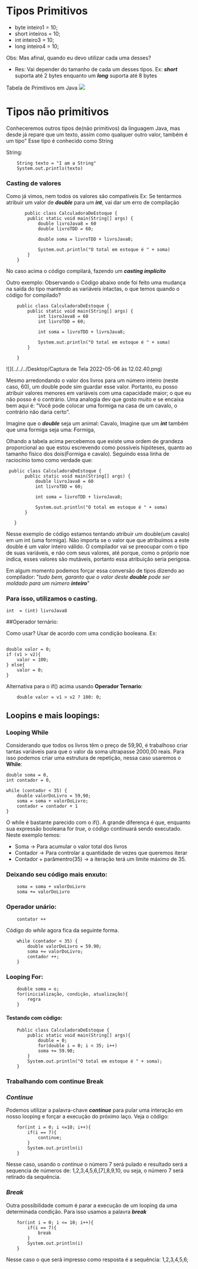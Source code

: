 # Tipos Primitivos

* byte inteiro1 = 10;
* short inteiros = 10;
* int inteiro3 = 10;
* long inteiro4 = 10;

Obs: Mas afinal, quando eu devo utilizar cada uma desses?
* Res: Vai depender do tamanho de cada um desses tipos.
Ex: **_short_** suporta até 2 bytes enquanto um **_long_** suporta até 8 bytes

Tabela de Primitivos em Java
![](../../../Downloads/tabelaPrimitivos.png)

# Tipos não primitivos

Conheceremos outros tipos de(não primitivos) da linguagem Java, mas desde já repare que um texto, assim como qualquer outro valor,
também é um tipo" Esse tipo é conhecido como String

String: 

````     
    String texto = "I am a String"
    System.out.printls(texto)
````

### Casting de valores

Como já vimos, nem todos os valores são compatíveis
Ex: Se tentarmos atribuir um valor de **_double_** para um **_int_**, vai dar um erro de compilação

`````
       public class CalculadoraDeEstoque {
        public static void main(String[] args) {
            double livroJava8 = 60
            double livroTDD = 60;
            
            double soma = livroTDD + livroJava8;
            
            System.out.println("O total em estoque é " + soma)
        }  
    }
`````
No caso acima o código compilará, fazendo um **_casting implícito_**


Outro exemplo:
Observando o Código abaixo onde foi feito uma mudança na saída do tipo mantendo as variáveis intactas, o que temos quando o código for compilado?

````
    public class CalculadoraDeEstoque {
        public static void main(String[] args) {
            int livroJava8 = 60
            int livroTDD = 60;
            
            int soma = livroTDD + livroJava8;
            
            System.out.println("O total em estoque é " + soma)             
        }
 
    }
````
![](../../../Desktop/Captura de Tela 2022-05-06 às 12.02.40.png)

Mesmo arredondando o valor dos livros para um número inteiro (neste caso, 60), um double pode sim guardar esse valor. Portanto, eu posso atribuir valores menores em variáveis com uma capacidade maior; o que eu não posso é o contrário. Uma analogia dev que gosto muito e se encaixa bem aqui é: “Você pode colocar uma formiga na casa de um cavalo, o contrário não daria certo”.


Imagine que o **_double_** seja um animal: Cavalo,
Imagine que um **_int_** também que uma formiga seja uma: Formiga,

Olhando a tabela acima percebemos que existe uma ordem de grandeza proporcional ao que estou escrevendo como possíveis hipóteses, quanto ao tamanho físico dos dois(Formiga e cavalo).
Seguindo essa linha de raciocínio tomo como verdade que: 
 ````
  public class CalculadoraDeEstoque {
        public static void main(String[] args) {
            double livroJava8 = 60
            int livroTDD = 60;
            
            int soma = livroTDD + livroJava8;
            
            System.out.println("O total em estoque é " + soma)             
        }
 
    }
 
 ````
Nesse exemplo de código estamos tentando atribuir um double(um cavalo) em um int (uma formiga). Não importa se o valor que
que atribuímos a este double é um valor inteiro válido. O compilador vai se preocupar com o tipo de suas variáveis, e não
com seus valores, até porque, como o próprio noe indica, esses valores são mutáveis, portanto essa atribuição seria perigosa.

Em algum momento podemos forçar essa conversão de tipos dizendo ao compilador: "*tudo bem, garanto que o valor deste **double** 
pode ser moldado para um número **inteiro***"

### Para isso, utilizamos o casting.

````
int  = (int) livroJava8
````
##Operador ternário:

Como usar? 
Usar de acordo com uma condição booleana.
Ex: 

````
    
double valor = 0;
if (v1 > v2){
    valor = 100;
} else{
    valor = 0;
}
````
Alternativa para o if() acima usando **Operador Ternario**:

````
    double valor = v1 > v2 ? 100: 0;
````

## Loopins e mais loopings:

### Looping While

Considerando que todos os livros têm o preço de 59,90, 
é trabalhoso criar tantas variáveis para que o valor da soma
ultrapasse 2000,00 reais. Para isso podemos criar uma estrutura
de repetição, nessa caso usaremos o **While**:

````
double soma = 0,
int contador = 0,

while (contador < 35) {
    double valorDoLivro = 59,90;
    soma = soma + valorDoLivro;
    contador = contador + 1
}
````
O while é bastante parecido com o if(). A grande diferença é que, enquanto sua expressão
booleana for *true*, o código continuará sendo executado. Neste exemplo temos:

* Soma -> Para acumular o valor total dos livros
* Contador -> Para controlar a quantidade de vezes que queremos iterar
* Contador + parâmentro(35) -> a iteração terá um limite máximo de 35.

### Deixando seu código mais enxuto:

````
    soma = soma + valorDoLivro
    soma += valorDoLivro
````

### Operador unário:

````
    contator ++
````
Código do *while* agora fica da seguinte forma.

````
    while (contador < 35) {
        double valorDoLivro = 59.90;
        soma += valorDoLivro;
        contador ++;
    }
````

### Looping For:

````
    double soma = o;
    for(inicialização, condição, atualização){
        regra
    }
````

#### Testando com código:
````
    Public class CalculadoraDeEstoque {
        public static void main(String[] args){
            double = 0;
            for(double i = 0; i < 35; i++)
            soma += 59.90;
        }
        System.out.println("O total em estoque é " + soma);
    }
````

### Trabalhando com continue Break
### *Continue*
Podemos utilizar a palavra-chave **_continue_** para pular uma interação em nosso looping
e forçar a execução do próximo laço. Veja o código:

````
    for(int i = 0; i <=10; i++){
        if(i == 7){
            continue;
        }
        System.out.println(i)
    }
````
Nesse caso, usando o *continue* o número 7 será pulado e resultado será a sequencia de números 
de: 1,2,3,4,5,6,[7],8,9,10, ou seja, o número 7 será retirado da sequência.

### *Break*

Outra possibilidade comum é parar a execução de um looping da uma determinada condição. Para isso usamos 
a palavra **_break_**

````
    for(int i = 0; i <= 10; i++){
        if(i == 7){
            break
        }
        System.out.println(i)
    }
````
Nesse caso o que será impresso como resposta é a sequência:
1,2,3,4,5,6; 


